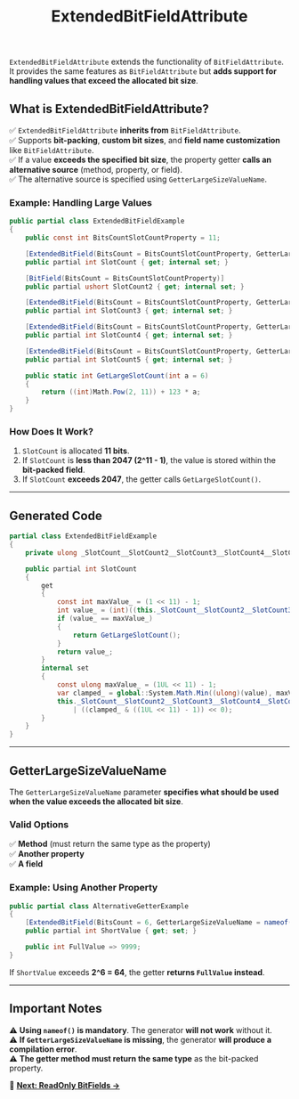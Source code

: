 ﻿---
title: ExtendedBitFieldAttribute
---

`ExtendedBitFieldAttribute` extends the functionality of `BitFieldAttribute`. It provides the same features as `BitFieldAttribute` but **adds support for handling values that exceed the allocated bit size**.

## **What is ExtendedBitFieldAttribute?**
✅ `ExtendedBitFieldAttribute` **inherits from** `BitFieldAttribute`.  
✅ Supports **bit-packing**, **custom bit sizes**, and **field name customization** like `BitFieldAttribute`.  
✅ If a value **exceeds the specified bit size**, the property getter **calls an alternative source** (method, property, or field).  
✅ The alternative source is specified using `GetterLargeSizeValueName`.

### **Example: Handling Large Values**
```csharp
public partial class ExtendedBitFieldExample
{
    public const int BitsCountSlotCountProperty = 11;

    [ExtendedBitField(BitsCount = BitsCountSlotCountProperty, GetterLargeSizeValueName = nameof(GetLargeSlotCount))]
    public partial int SlotCount { get; internal set; }

    [BitField(BitsCount = BitsCountSlotCountProperty)]
    public partial ushort SlotCount2 { get; internal set; }

    [ExtendedBitField(BitsCount = BitsCountSlotCountProperty, GetterLargeSizeValueName = nameof(GetLargeSlotCount))]
    public partial int SlotCount3 { get; internal set; }

    [ExtendedBitField(BitsCount = BitsCountSlotCountProperty, GetterLargeSizeValueName = nameof(GetLargeSlotCount))]
    public partial int SlotCount4 { get; internal set; }

    [ExtendedBitField(BitsCount = BitsCountSlotCountProperty, GetterLargeSizeValueName = nameof(GetLargeSlotCount))]
    public partial int SlotCount5 { get; internal set; }

    public static int GetLargeSlotCount(int a = 6)
    {
        return ((int)Math.Pow(2, 11)) + 123 * a;
    }
}
```

### **How Does It Work?**
1. `SlotCount` is allocated **11 bits**.
2. If `SlotCount` is **less than 2047 (2^11 - 1)**, the value is stored within the **bit-packed field**.
3. If `SlotCount` **exceeds 2047**, the getter calls `GetLargeSlotCount()`.

---

## **Generated Code**
```csharp
partial class ExtendedBitFieldExample
{
    private ulong _SlotCount__SlotCount2__SlotCount3__SlotCount4__SlotCount5__;

    public partial int SlotCount
    {
        get
        {
            const int maxValue_ = (1 << 11) - 1;
            int value_ = (int)((this._SlotCount__SlotCount2__SlotCount3__SlotCount4__SlotCount5__ >> 0) & ((1UL << 11) - 1));
            if (value_ == maxValue_)
            {
                return GetLargeSlotCount();
            }
            return value_;
        }
        internal set
        {
            const ulong maxValue_ = (1UL << 11) - 1;
            var clamped_ = global::System.Math.Min((ulong)(value), maxValue_);
            this._SlotCount__SlotCount2__SlotCount3__SlotCount4__SlotCount5__ = (this._SlotCount__SlotCount2__SlotCount3__SlotCount4__SlotCount5__ & ~(((1UL << 11) - 1) << 0)) 
                | ((clamped_ & ((1UL << 11) - 1)) << 0);
        }
    }
}
```

---

## **GetterLargeSizeValueName**
The `GetterLargeSizeValueName` parameter **specifies what should be used when the value exceeds the allocated bit size**.

### **Valid Options**
✅ **Method** (must return the same type as the property)  
✅ **Another property**  
✅ **A field**

### **Example: Using Another Property**
```csharp
public partial class AlternativeGetterExample
{
    [ExtendedBitField(BitsCount = 6, GetterLargeSizeValueName = nameof(FullValue))]
    public partial int ShortValue { get; set; }

    public int FullValue => 9999;
}
```
If `ShortValue` exceeds **2^6 = 64**, the getter **returns `FullValue` instead**.

---

## **Important Notes**
⚠ **Using `nameof()` is mandatory**. The generator **will not work** without it.  
⚠ **If `GetterLargeSizeValueName` is missing**, the generator **will produce a compilation error**.  
⚠ **The getter method must return the same type** as the bit-packed property.  

📖 **[Next: ReadOnly BitFields →](read-only-bit-field-attribute)**
